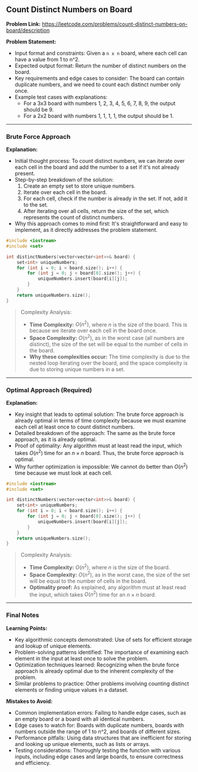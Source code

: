 ## Count Distinct Numbers on Board
**Problem Link:** https://leetcode.com/problems/count-distinct-numbers-on-board/description

**Problem Statement:**
- Input format and constraints: Given a `n x n` board, where each cell can have a value from 1 to n^2. 
- Expected output format: Return the number of distinct numbers on the board.
- Key requirements and edge cases to consider: The board can contain duplicate numbers, and we need to count each distinct number only once.
- Example test cases with explanations: 
  - For a 3x3 board with numbers 1, 2, 3, 4, 5, 6, 7, 8, 9, the output should be 9.
  - For a 2x2 board with numbers 1, 1, 1, 1, the output should be 1.

---

### Brute Force Approach
**Explanation:**
- Initial thought process: To count distinct numbers, we can iterate over each cell in the board and add the number to a set if it's not already present.
- Step-by-step breakdown of the solution:
  1. Create an empty set to store unique numbers.
  2. Iterate over each cell in the board.
  3. For each cell, check if the number is already in the set. If not, add it to the set.
  4. After iterating over all cells, return the size of the set, which represents the count of distinct numbers.
- Why this approach comes to mind first: It's straightforward and easy to implement, as it directly addresses the problem statement.

```cpp
#include <iostream>
#include <set>

int distinctNumbers(vector<vector<int>>& board) {
    set<int> uniqueNumbers;
    for (int i = 0; i < board.size(); i++) {
        for (int j = 0; j < board[0].size(); j++) {
            uniqueNumbers.insert(board[i][j]);
        }
    }
    return uniqueNumbers.size();
}
```

> Complexity Analysis:
> - **Time Complexity:** $O(n^2)$, where $n$ is the size of the board. This is because we iterate over each cell in the board once.
> - **Space Complexity:** $O(n^2)$, as in the worst case (all numbers are distinct), the size of the set will be equal to the number of cells in the board.
> - **Why these complexities occur:** The time complexity is due to the nested loop iterating over the board, and the space complexity is due to storing unique numbers in a set.

---

### Optimal Approach (Required)
**Explanation:**
- Key insight that leads to optimal solution: The brute force approach is already optimal in terms of time complexity because we must examine each cell at least once to count distinct numbers.
- Detailed breakdown of the approach: The same as the brute force approach, as it is already optimal.
- Proof of optimality: Any algorithm must at least read the input, which takes $O(n^2)$ time for an $n \times n$ board. Thus, the brute force approach is optimal.
- Why further optimization is impossible: We cannot do better than $O(n^2)$ time because we must look at each cell.

```cpp
#include <iostream>
#include <set>

int distinctNumbers(vector<vector<int>>& board) {
    set<int> uniqueNumbers;
    for (int i = 0; i < board.size(); i++) {
        for (int j = 0; j < board[0].size(); j++) {
            uniqueNumbers.insert(board[i][j]);
        }
    }
    return uniqueNumbers.size();
}
```

> Complexity Analysis:
> - **Time Complexity:** $O(n^2)$, where $n$ is the size of the board.
> - **Space Complexity:** $O(n^2)$, as in the worst case, the size of the set will be equal to the number of cells in the board.
> - **Optimality proof:** As explained, any algorithm must at least read the input, which takes $O(n^2)$ time for an $n \times n$ board.

---

### Final Notes

**Learning Points:**
- Key algorithmic concepts demonstrated: Use of sets for efficient storage and lookup of unique elements.
- Problem-solving patterns identified: The importance of examining each element in the input at least once to solve the problem.
- Optimization techniques learned: Recognizing when the brute force approach is already optimal due to the inherent complexity of the problem.
- Similar problems to practice: Other problems involving counting distinct elements or finding unique values in a dataset.

**Mistakes to Avoid:**
- Common implementation errors: Failing to handle edge cases, such as an empty board or a board with all identical numbers.
- Edge cases to watch for: Boards with duplicate numbers, boards with numbers outside the range of 1 to n^2, and boards of different sizes.
- Performance pitfalls: Using data structures that are inefficient for storing and looking up unique elements, such as lists or arrays.
- Testing considerations: Thoroughly testing the function with various inputs, including edge cases and large boards, to ensure correctness and efficiency.